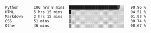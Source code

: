 <!--START_SECTION:waka-->

```txt
Python       106 hrs 8 mins  ██████████████████████▓░░   90.96 %
HTML         5 hrs 15 mins   █░░░░░░░░░░░░░░░░░░░░░░░░   04.51 %
Markdown     2 hrs 15 mins   ▒░░░░░░░░░░░░░░░░░░░░░░░░   01.93 %
CSS          51 mins         ▒░░░░░░░░░░░░░░░░░░░░░░░░   00.74 %
Other        46 mins         ▒░░░░░░░░░░░░░░░░░░░░░░░░   00.67 %
```

<!--END_SECTION:waka-->
